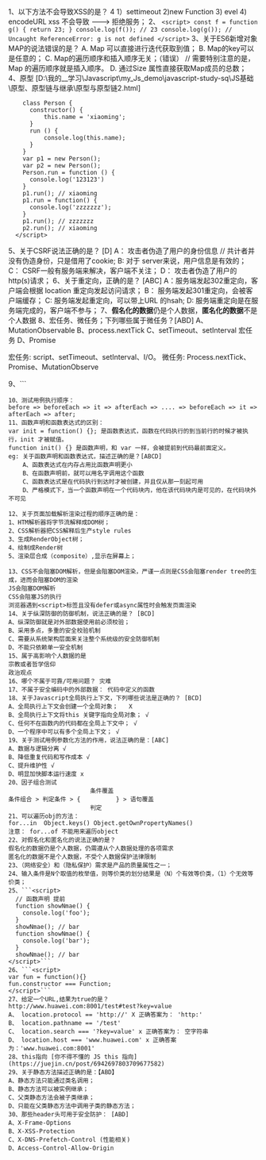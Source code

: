 1、以下方法不会导致XSS的是？ 4
    1）settimeout 2)new Function 3) evel 4) encodeURL
  xss 不会导致 ---> 拒绝服务；
2、 ```<script>
    const f = function g() {
        return 23;
    }
    console.log(f()); // 23
    console.log(g()); // Uncaught ReferenceError: g is not defined
  </script>```
3、关于ES6新增对象MAP的说法错误的是？
    A. Map 可以直接进行迭代获取到值；
    B. Map的key可以是任意的；
    C. Map的遍历顺序和插入顺序无关；（错误） // 需要特别注意的是，Map 的遍历顺序就是插入顺序。
    D. 通过Size 属性直接获取Map成员的总数；
4、原型  [D:\我的__学习\Javascript\my_Js_demo\javascript-study-sq\JS基础\原型、原型链与继承\原型与原型链2.html]
  ```<script>
      class Person {
        constructor() {
            this.name = 'xiaoming';
        }
        run () {
            console.log(this.name);
        }
      }
      var p1 = new Person();
      var p2 = new Person();
      Person.run = function () {
        console.log('123123')
      }
      p1.run(); // xiaoming
      p1.run = function() {
        console.log('zzzzzzz');
      }
      p1.run(); // zzzzzzz
      p2.run(); // xiaoming
    </script>
  ```
5、关于CSRF说法正确的是？ [D]
  A： 攻击者伪造了用户的身份信息 // 共计者并没有伪造身份，只是借用了cookie;
  B: 对于 server来说，用户信息是有效的；
  C： CSRF一般有服务端来解决，客户端不关注；
  D： 攻击者伪造了用户的 http(s)请求；
6、关于重定向，正确的是？ [ABC]
  A：服务端发起302重定向，客户端会根据 location 重定向发起访问请求；
  B： 服务端发起301重定向，会被客户端缓存；
  C: 服务端发起重定向，可以带上URL 的hsah;
  D: 服务端重定向是在服务端完成的，客户端不参与；
7、**假名化的数据**仍是个人数据，**匿名化的数据**不是个人数据
8、宏任务、微任务；下列哪些属于微任务？[ABD]
  A、MutationObservable 
  B、process.nextTick
  C、setTimeout、setInterval  宏任务
  D、Promise

  宏任务: script、setTimeout、setInterval、I/O。
  微任务: Process.nextTick、Promise、MutationObserve

9、``` <script>
    let a = [{key: 1}, {key: 2}, {key: 3}];
    let b = a.slice(1,2);
    a[1].key = 'new key';
    console.log(b[0].key); // new key;
    </script>
  ```
10、测试用例执行顺序：
  before => beforeEach => it => afterEach => .... => beforeEach => it => afterEach => after;
11、函数声明和函数表达式的区别：
  var init = function() {}; 是函数表达式，函数在代码执行的到当前行的时候才被执行，init 才被赋值。
  function init() {} 是函数声明，和 var 一样，会被提前到代码最前面定义。
  eg: 关于函数声明和函数表达式，描述正确的是？[ABCD]
      A、函数表达式在内存占用比函数声明更小
      B、在函数声明前，就可以用名字调用这个函数
      C、函数表达式是在代码执行到达时才被创建，并且仅从那一刻起可用
      D、严格模式下，当一个函数声明在一个代码块内，他在该代码块内是可见的，在代码块外不可见

12、关于页面加载解析渲染过程的顺序正确的是：
  1、HTM解析器将字节流解释成DOM树；
  2、CSS解析器把CSS解释后生产style rules
  3、生成RenderObject树；
  4、绘制成Render树
  5、渲染层合成（composite）,显示在屏幕上；

13、CSS不会阻塞DOM解析，但是会阻塞DOM渲染，严谨一点则是CSS会阻塞render tree的生成，进而会阻塞DOM的渲染
  JS会阻塞DOM解析
  CSS会阻塞JS的执行
  浏览器遇到<script>标签且没有defer或async属性时会触发页面渲染
14、关于纵深防御的防御机制，说法正确的是？ [BCD]
  A、纵深防御就是对外部数据使用前必须校验；
  B、采用多点，多重的安全校验机制
  C、需要从系统架构层面来关注整个系统级的安全防御机制
  D、不能只依赖单一安全机制
15、属于高影响个人数据的是
  宗教或者哲学信仰
  政治观点
16、哪个不属于可靠/可用问题？ 灾难
17、不属于安全编码中的外部数据： 代码中定义的函数
18、关于Javascript全局执行上下文，下列哪些说法是正确的？ [BCD]
  A、全局执行上下文会创建一个全局对象；   X
  B、全局执行上下文将this 关键字指向全局对象； √
  C、任何不在函数内的代码都在全局上下文中； √
  D、一个程序中可以有多个全局上下文； √
19、关于测试用例参数化方法的作用，说法正确的是：[ABC]
  A、数据与逻辑分离 √
  B、降低重复代码和写作成本 √
  C、提升维护性 √
  D、明显加快脚本运行速度 x
20、因子组合测试 
                         条件覆盖             
  条件组合 > 判定条件 > {          } > 语句覆盖 
                         判定 
21、可以遍历obj的方法：
  for...in  Object.keys() Object.getOwnPropertyNames()
  注意： for...of 不能用来遍历object        
22、对假名化和匿名化的说法正确的是？ 
  假名化的数据仍是个人数据，仍需遵从个人数据处理的各项需求
  匿名化的数据不是个人数据，不受个人数据保护法律限制
23、（网络安全）和（隐私保护）需求是产品的质量属性之一；
24、输入条件是N个取值的枚举值，则等价类的划分结果是（N）个有效等价类，（1）个无效等价类；
25、```<script> 
    // 函数声明 提前
    function showNmae() {
      console.log('foo');
    }
    showNmae(); // bar
    function showNmae() {
      console.log('bar');
    }
    showNmae(); // bar
</script>```
26、```<script> 
  var fun = function(){}
  fun.constructor === Function;
</script>```
27、给定一个URL,结果为true的是？
  http://www.huawei.com:8001/test#test?key=value
  A、 location.protocol == 'http://' X 正确答案为： 'http:'
  B、 location.pathname == '/test'
  C、 location.search === '?key=value' x 正确答案为： 空字符串
  D、 location.host === 'www.huawei.com' x 正确答案为：'www.huawei.com:8001'
28、this指向 [你不得不懂的 JS this 指向](https://juejin.cn/post/6942697803709677582)
29、关于静态方法描述正确的是：【ABD】
  A、静态方法只能通过类名调用；
  B、静态方法可以被实例继承；
  C、父类静态方法会被子类继承；
  D、只能在父类静态方法中调用子类的静态方法；
30、那些header头可用于安全防护： [ABD]
  A、X-Frame-Options
  B、X-XSS-Protection
  C、X-DNS-Prefetch-Control (性能相关)
  D、Access-Control-Allow-Origin